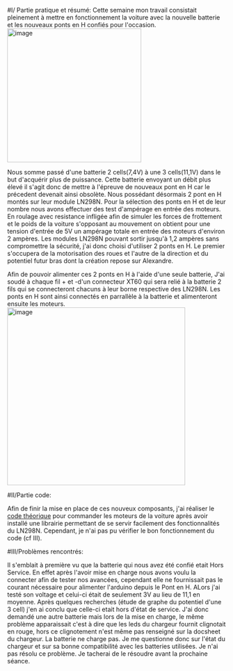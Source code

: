 #I/ Partie pratique et résumé:
Cette semaine mon travail consistait pleinement à mettre en fonctionnement la voiture avec la nouvelle batterie et les nouveaux ponts en H confiés pour l'occasion.
<img width="308" alt="image" src="https://github.com/alexKrsn1234/Cimino-Krausener-PEIP2-ARDUINO-PROJECT-/assets/127763192/941f4895-55b0-4a7b-af56-a30ade71fbc9">

Nous somme passé d'une batterie 2 cells(7,4V) à une 3 cells(11,1V) dans le but d'acquérir plus de puissance. Cette batterie envoyant un débit plus élevé il s'agit
donc de mettre à l'épreuve de nouveaux pont en H car le précedent devenait ainsi obsolète. Nous possédant désormais 2 pont en H montés sur leur module LN298N.
Pour la sélection des ponts en H et de leur nombre nous avons effectuer des test d'ampérage en entrée des moteurs. En roulage avec resistance infligée afin de 
simuler les forces de frottement et le poids de la voiture s'opposant au mouvement on obtient pour une tension d'entrée de 5V un ampérage totale en entrée des 
moteurs d'environ 2 ampères. Les modules LN298N pouvant sortir jusqu'à 1,2 ampères sans compromettre la sécurité, j'ai donc choisi d'utiliser 2 ponts en H.
Le premier s'occupera de la motorisation des roues et l'autre de la direction et du potentiel futur bras dont la création repose sur Alexandre.

Afin de pouvoir alimenter ces 2 ponts en H à l'aide d'une seule batterie, J'ai soudé à chaque fil + et -d'un connecteur XT60 qui sera relié à la batterie
2 fils qui se connecteront chacuns à leur borne respective des LN298N. Les ponts en H sont ainsi connectés en parrallèle à la batterie et alimenteront ensuite
les moteurs.
<img width="409" alt="image" src="https://github.com/alexKrsn1234/Cimino-Krausener-PEIP2-ARDUINO-PROJECT-/assets/127763192/493c0062-1f3d-4326-9596-1472e1b81760">


#II/Partie code:

Afin de finir la mise en place de ces nouveux composants, j'ai réaliser le [code théorique](/code/TELECOMMUNICATION/HC-12/HC12-commSR/ESPLORATEST/RECEIVER_HBRIDGE_V2/receiverV1/receiver/receiver.ino) pour commander les moteurs de la voiture après avoir installé 
une librairie permettant de se servir facilement des fonctionnalités du LN298N. Cependant, je n'ai pas pu vérifier le bon fonctionnement du code (cf III).

#III/Problèmes rencontrés:

Il s'emblait à première vu que la batterie qui nous avez été confié etait Hors Service. En effet après l'avoir mise en charge nous avons voulu la connecter 
afin de tester nos avancées, cependant elle ne fournissait pas le courant nécessaire pour alimenter l'arduino depuis le Pont en H. ALors j'ai testé son voltage
et celui-ci était de seulement 3V au lieu de 11,1 en moyenne. Après quelques recherches (étude de graphe du potentiel d'une 3 cell) j'en ai conclu que celle-ci
etait hors d'état de service. J'ai donc demandé une autre batterie mais lors de la mise en charge, le même problème apparaissait c'est à dire que 
les leds du chargeur fournit clignotait en rouge, hors ce clignotement n'est même pas renseigné sur la docsheet du chargeur. La batterie ne charge pas.
Je me questionne donc sur l'état du chargeur et sur sa bonne compatibilité avec les batteries utilisées. Je n'ai pas résolu ce problème. Je tacherai de le 
résoudre avant la prochaine séance.



